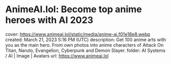 # AnimeAI.lol: Become top anime heroes with AI 2023

cover: https://www.animeai.lol/static/media/anime-ai.f01e18e8.webp
created: March 21, 2023 5:16 PM (UTC)
description: Get 100 anime arts with you as the main hero. From own photos into anime characters of Attack On Titan, Naruto, Evangelion, Cyberpunk and Demon Slayer.
folder: AI Systems / AI | Image | Avatars
url: https://www.animeai.lol
